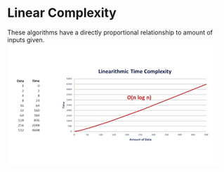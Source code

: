 # Linear Complexity
These algorithms have a directly proportional relationship to amount of inputs given.
![Linearithmic-Complexity-Graph](Linearithmic-Complexity-Graph.jpg)